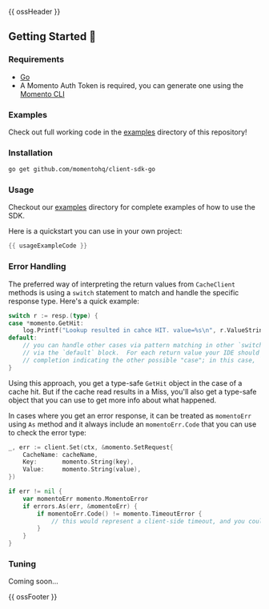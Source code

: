 {{ ossHeader }}

## Getting Started :running:

### Requirements

- [Go](https://go.dev/dl/)
- A Momento Auth Token is required, you can generate one using
  the [Momento CLI](https://github.com/momentohq/momento-cli)

### Examples

Check out full working code in the [examples](./examples/README.md) directory of this repository!

### Installation

```bash
go get github.com/momentohq/client-sdk-go
```

### Usage

Checkout our [examples](./examples/README.md) directory for complete examples of how to use the SDK.

Here is a quickstart you can use in your own project:

```go
{{ usageExampleCode }}
```

### Error Handling

The preferred way of interpreting the return values from `CacheClient` methods is using a `switch` statement to match and handle the specific response type. 
Here's a quick example:

```go
switch r := resp.(type) {
case *momento.GetHit:
    log.Printf("Lookup resulted in cahce HIT. value=%s\n", r.ValueString())
default: 
    // you can handle other cases via pattern matching in other `switch case`, or a default case
    // via the `default` block.  For each return value your IDE should be able to give you code 
    // completion indicating the other possible "case"; in this case, `momento.GetMiss`.
}
```

Using this approach, you get a type-safe `GetHit` object in the case of a cache hit. 
But if the cache read results in a Miss, you'll also get a type-safe object that you can use to get more info about what happened.

In cases where you get an error response, it can be treated as `momentoErr` using `As` method and it always include an `momentoErr.Code` that you can use to check the error type:

```go
_, err := client.Set(ctx, &momento.SetRequest{
    CacheName: cacheName,
    Key:       momento.String(key),
    Value:     momento.String(value),
})

if err != nil {
    var momentoErr momento.MomentoError
    if errors.As(err, &momentoErr) {
        if momentoErr.Code() != momento.TimeoutError {
            // this would represent a client-side timeout, and you could fall back to your original data source
        }
    }
}
```

### Tuning

Coming soon...

{{ ossFooter }}
